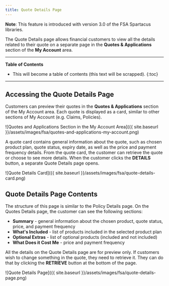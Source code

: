 ```yaml
---
title: Quote Details Page
---
```


**Note**: This feature is introduced with version 3.0 of the FSA Spartacus libraries.

The Quote Details page allows financial customers to view all the details related to their quote on a separate page in the **Quotes & Applications** section of the **My Account** area.

***

**Table of Contents**

- This will become a table of contents (this text will be scrapped).
{:toc}

***

## Accessing the Quote Details Page

Customers can preview their quotes in the **Quotes & Applications** section of the My Account area. 
Each quote is displayed as a card, similar to other sections of My Account (e.g. Claims, Policies).

![Quotes and Applications Section in the My Account Area]({{ site.baseurl }}/assets/images/fsa/quotes-and-applications-my-account.png)  

A quote card contains general information about the quote, such as chosen product plan, quote status, expiry date, as well as the price and payment frequency details. 
From the quote card, the customer can retrieve the quote or choose to see more details. 
When the customer clicks the **DETAILS** button, a separate Quote Details page opens.

![Quote Details Card]({{ site.baseurl }}/assets/images/fsa/quote-details-card.png)  

## Quote Details Page Contents

The structure of this page is similar to the Policy Details page. 
On the Quotes Details page, the customer can see the following sections:
- **Summary** - general information about the chosen product, quote status, price, and payment frequency  
- **What's Included** - list of products included in the selected product plan
- **Optional Extras** - list of optional products (included and not included)
- **What Does it Cost Me** - price and payment frequency  

All the details on the Quote Details page are for preview only. 
If customers wish to change something in the quote, they need to retrieve it. 
They can do that by clicking the **RETRIEVE** button at the bottom of the page.

![Quote Details Page]({{ site.baseurl }}/assets/images/fsa/quote-details-page.png)

